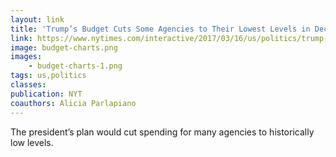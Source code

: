 ```yaml
---
layout: link
title: 'Trump’s Budget Cuts Some Agencies to Their Lowest Levels in Decades'
link: https://www.nytimes.com/interactive/2017/03/16/us/politics/trump-budget-cuts.html
image: budget-charts.png
images:
    - budget-charts-1.png
tags: us,politics
classes:
publication: NYT
coauthors: Alicia Parlapiano
---
```


The president’s plan would cut spending for many agencies to historically low levels.
